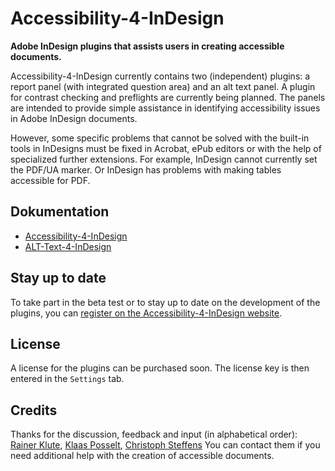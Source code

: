 # Accessibility-4-InDesign
**Adobe InDesign plugins that assists users in creating accessible documents.**

Accessibility-4-InDesign currently contains two (independent) plugins: a report panel (with integrated question area) and an alt text panel. A plugin for contrast checking and preflights are currently being planned. The panels are intended to provide simple assistance in identifying accessibility issues in Adobe InDesign documents. 

However, some specific problems that cannot be solved with the built-in tools in InDesigns must be fixed in Acrobat, ePub editors or with the help of specialized further extensions. For example, InDesign cannot currently set the PDF/UA marker. Or InDesign has problems with making tables accessible for PDF.

## Dokumentation

- [Accessibility-4-InDesign](./accessibility-4-indesign)
- [ALT-Text-4-InDesign](./alt-text-4-indesign)

## Stay up to date

To take part in the beta test or to stay up to date on the development of the plugins, you can [register on the Accessibility-4-InDesign website](https://rolanddreger.github.io/accessibility-4-indesign/).


## License

A license for the plugins can be purchased soon. The license key is then entered in the `Settings` tab.

## Credits

Thanks for the discussion, feedback and input (in alphabetical order): [Rainer Klute](https://klute.io/), [Klaas Posselt](https://einmanncombo.de/), [Christoph Steffens](https://www.satzkiste.de/) You can contact them if you need additional help with the creation of accessible documents.
